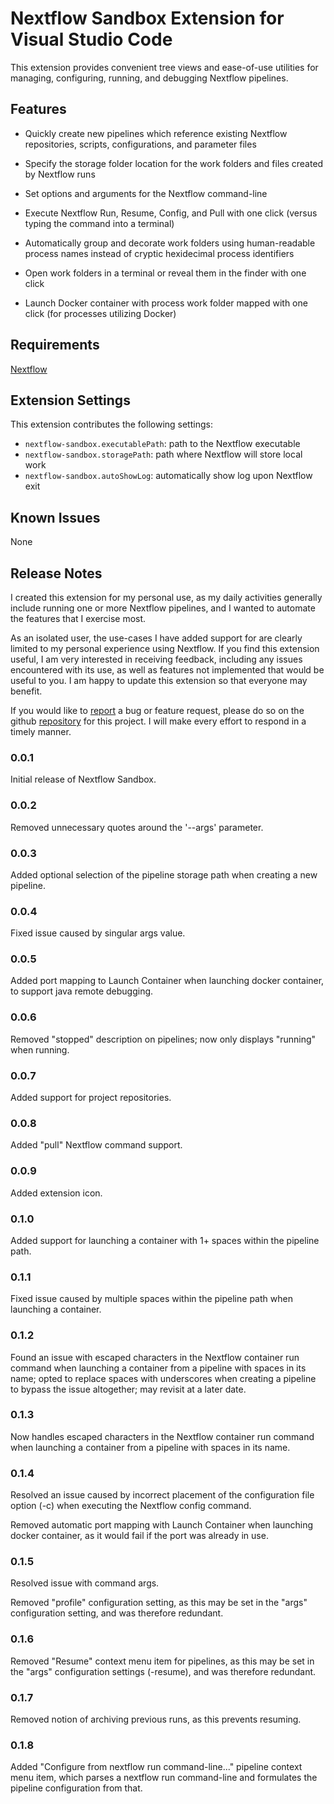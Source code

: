 # Nextflow Sandbox Extension for Visual Studio Code

This extension provides convenient tree views and ease-of-use utilities for managing, configuring, running, and debugging Nextflow pipelines.

## Features

* Quickly create new pipelines which reference existing Nextflow repositories, scripts, configurations, and parameter files
   
* Specify the storage folder location for the work folders and files created by Nextflow runs

* Set options and arguments for the Nextflow command-line

* Execute Nextflow Run, Resume, Config, and Pull with one click (versus typing the command into a terminal)

* Automatically group and decorate work folders using human-readable process names instead of cryptic hexidecimal process identifiers

* Open work folders in a terminal or reveal them in the finder with one click

* Launch Docker container with process work folder mapped with one click (for processes utilizing Docker)

## Requirements

[Nextflow](https://www.nextflow.io/)

## Extension Settings

This extension contributes the following settings:

* `nextflow-sandbox.executablePath`: path to the Nextflow executable
* `nextflow-sandbox.storagePath`: path where Nextflow will store local work
* `nextflow-sandbox.autoShowLog`: automatically show log upon Nextflow exit

## Known Issues

None

## Release Notes

I created this extension for my personal use, as my daily activities generally include running one or more Nextflow pipelines, and I wanted to automate the features that I exercise most.

As an isolated user, the use-cases I have added support for are clearly limited to my personal experience using Nextflow.  If you find this extension useful, I am very interested in receiving feedback, including any issues encountered with its use, as well as features not implemented that would be useful to you.  I am happy to update this extension so that everyone may benefit.

If you would like to [report](https://github.com/michael-brazell-md/nextflow-sandbox/issues) a bug or feature request, please do so on the github [repository](https://github.com/michael-brazell-md/nextflow-sandbox) for this project.  I will make every effort to respond in a timely manner.

### 0.0.1

Initial release of Nextflow Sandbox.

### 0.0.2

Removed unnecessary quotes around the '--args' parameter.

### 0.0.3

Added optional selection of the pipeline storage path when creating a new pipeline.

### 0.0.4

Fixed issue caused by singular args value.

### 0.0.5

Added port mapping to Launch Container when launching docker container, to support java remote debugging.

### 0.0.6

Removed "stopped" description on pipelines; now only displays "running" when running.

### 0.0.7

Added support for project repositories.

### 0.0.8

Added "pull" Nextflow command support.

### 0.0.9

Added extension icon.

### 0.1.0

Added support for launching a container with 1+ spaces within the pipeline path.

### 0.1.1

Fixed issue caused by multiple spaces within the pipeline path when launching a container.

### 0.1.2

Found an issue with escaped characters in the Nextflow container run command when launching a container from a pipeline with spaces in its name; opted to replace spaces with underscores when creating a pipeline to bypass the issue altogether; may revisit at a later date.

### 0.1.3

Now handles escaped characters in the Nextflow container run command when launching a container from a pipeline with spaces in its name.

### 0.1.4

Resolved an issue caused by incorrect placement of the configuration file option (-c) when executing the Nextflow config command.

Removed automatic port mapping with Launch Container when launching docker container, as it would fail if the port was already in use.

### 0.1.5

Resolved issue with command args.

Removed "profile" configuration setting, as this may be set in the "args" configuration setting, and was therefore redundant.

### 0.1.6

Removed "Resume" context menu item for pipelines, as this may be set in the "args" configuration settings (-resume), and was therefore redundant.

### 0.1.7

Removed notion of archiving previous runs, as this prevents resuming.

### 0.1.8

Added "Configure from nextflow run command-line..." pipeline context menu item, which parses a nextflow run command-line and formulates the pipeline configuration from that.